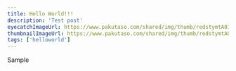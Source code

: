 ```yaml
---
title: Hello World!!!
description: 'Test post'
eyecatchImageUrl: https://www.pakutaso.com/shared/img/thumb/redstymtA018_TP_V4.jpg
thumbnailImageUrl: https://www.pakutaso.com/shared/img/thumb/redstymtA018_TP_V4.jpg
tags: ['helloworld']
---
```


Sample
